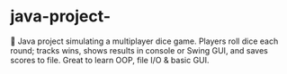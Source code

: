 # java-project-
🎲 Java project simulating a multiplayer dice game. Players roll dice each round; tracks wins, shows results in console or Swing GUI, and saves scores to file. Great to learn OOP, file I/O &amp; basic GUI.
